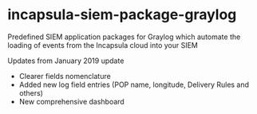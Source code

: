 # incapsula-siem-package-graylog
Predefined SIEM application packages for Graylog which automate the loading of events from the Incapsula cloud into your SIEM

Updates from January 2019 update
- Clearer fields nomenclature
- Added new log field entries (POP name, longitude, Delivery Rules and others)
- New comprehensive dashboard
